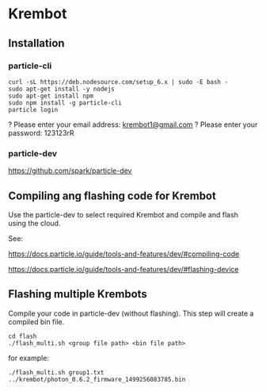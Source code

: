 # Krembot

## Installation

### particle-cli
```
curl -sL https://deb.nodesource.com/setup_6.x | sudo -E bash -
sudo apt-get install -y nodejs
sudo apt-get install npm
sudo npm install -g particle-cli
particle login
```
? Please enter your email address: krembot1@gmail.com
? Please enter your password: 123123rR

### particle-dev
https://github.com/spark/particle-dev

## Compiling ang flashing code for Krembot
Use the particle-dev to select required Krembot and compile and flash using the cloud.

See:

https://docs.particle.io/guide/tools-and-features/dev/#compiling-code

https://docs.particle.io/guide/tools-and-features/dev/#flashing-device

## Flashing multiple Krembots
Compile your code in particle-dev (without flashing). This step will create a compiled bin file.
```
cd flash
./flash_multi.sh <group file path> <bin file path>
```
for example:
```
./flash_multi.sh group1.txt ../krembot/photon_0.6.2_firmware_1499256083785.bin
```
